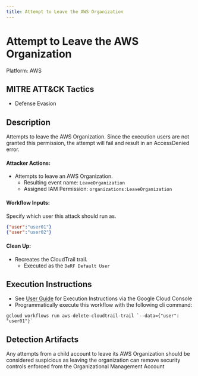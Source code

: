 ```yaml
---
title: Attempt to Leave the AWS Organization
---
```


# Attempt to Leave the AWS Organization


Platform: AWS

## MITRE ATT&CK Tactics


- Defense Evasion

## Description


Attempts to leave the AWS Organization.  Since the execution users are not granted this permission, the attempt will fail and result in an AccessDenied error.

#### Attacker Actions: 

- Attempts to leave an AWS Organization.
  - Resulting event name: `LeaveOrganization`
  - Assigned IAM Permission: `organizations:LeaveOrganization`

#### Workflow Inputs: 
Specify which user this attack should run as.   
```json
{"user":"user01"}
{"user":"user02"}
```
#### Clean Up: 

- Recreates the CloudTrail trail.
  - Executed as the `DeRF Default User`


## Execution Instructions

- See [User Guide](../../user-guide/execution-user-permissions.md) for Execution Instructions via the Google Cloud Console
- Programmatically execute this workflow with the following cli command:

```
gcloud workflows run aws-delete-cloudtrail-trail `--data={"user": "user01"}` 
```


## Detection Artifacts


Any attempts from a child account to leave its AWS Organization should be considered suspicious as leaving the organization can remove security controls enforced from the Organizational Management Account


